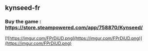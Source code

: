 ## kynseed-fr

### Buy the game : https://store.steampowered.com/app/758870/Kynseed/

[![https://imgur.com/FPrDiUD.png](https://imgur.com/FPrDiUD.png)](https://imgur.com/FPrDiUD.png)

